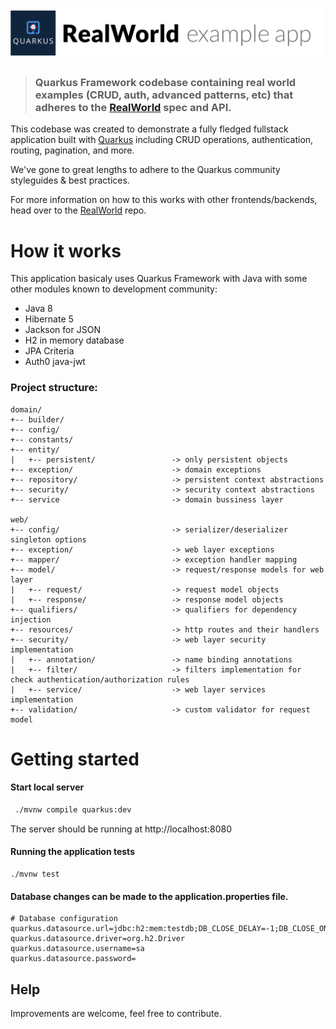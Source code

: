 # ![RealWorld Example App](quarkus-logo.png)

> ### Quarkus Framework codebase containing real world examples (CRUD, auth, advanced patterns, etc) that adheres to the [RealWorld](https://github.com/gothinkster/realworld) spec and API.

This codebase was created to demonstrate a fully fledged fullstack application built with [Quarkus](https://quarkus.io/) including CRUD operations, authentication, routing, pagination, and more.

We've gone to great lengths to adhere to the Quarkus community styleguides & best practices.

For more information on how to this works with other frontends/backends, head over to the [RealWorld](https://github.com/gothinkster/realworld) repo.

# How it works

This application basicaly uses Quarkus Framework with Java with some other modules known to development community:

* Java 8
* Hibernate 5
* Jackson for JSON
* H2 in memory database
* JPA Criteria
* Auth0 java-jwt

### Project structure:
```
domain/
+-- builder/
+-- config/
+-- constants/
+-- entity/ 
|   +-- persistent/                 -> only persistent objects
+-- exception/                      -> domain exceptions
+-- repository/                     -> persistent context abstractions
+-- security/                       -> security context abstractions
+-- service                         -> domain bussiness layer

web/
+-- config/                         -> serializer/deserializer singleton options
+-- exception/                      -> web layer exceptions
+-- mapper/                         -> exception handler mapping
+-- model/                          -> request/response models for web layer
|   +-- request/                    -> request model objects
|   +-- response/                   -> response model objects
+-- qualifiers/                     -> qualifiers for dependency injection 
+-- resources/                      -> http routes and their handlers
+-- security/                       -> web layer security implementation
|   +-- annotation/                 -> name binding annotations
|   +-- filter/                     -> filters implementation for check authentication/authorization rules
|   +-- service/                    -> web layer services implementation
+-- validation/                     -> custom validator for request model
```

# Getting started

#### Start local server

```bash
 ./mvnw compile quarkus:dev
 ```
The server should be running at http://localhost:8080

#### Running the application tests

``` 
./mvnw test 
```

#### Database changes can be made to the application.properties file.

```properties
# Database configuration
quarkus.datasource.url=jdbc:h2:mem:testdb;DB_CLOSE_DELAY=-1;DB_CLOSE_ON_EXIT=FALSE
quarkus.datasource.driver=org.h2.Driver
quarkus.datasource.username=sa
quarkus.datasource.password=
```

## Help
Improvements are welcome, feel free to contribute.